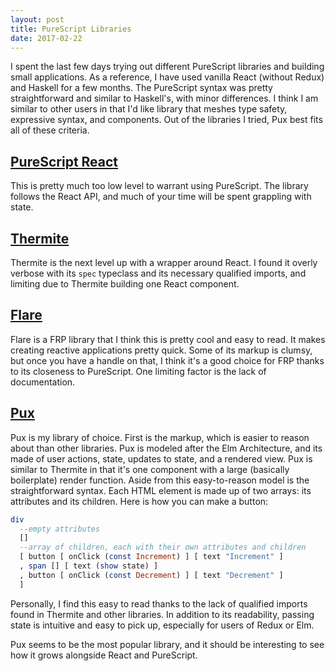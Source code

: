 ```yaml
---
layout: post
title: PureScript Libraries
date: 2017-02-22
---
```


I spent the last few days trying out different PureScript libraries and building small applications. As a reference, I have used vanilla React (without Redux) and Haskell for a few months. The PureScript syntax was pretty straightforward and similar to Haskell's, with minor differences. I think I am similar to other users in that I'd like library that meshes type safety, expressive syntax, and components. Out of the libraries I tried, Pux best fits all of these criteria.

## [PureScript React](https://github.com/alexmingoia/purescript-pux)

This is pretty much too low level to warrant using PureScript. The library follows the React API, and much of your time will be spent grappling with state.

## [Thermite](https://github.com/paf31/purescript-thermite)

Thermite is the next level up with a wrapper around React. I found it overly verbose with its `spec` typeclass and its necessary qualified imports, and limiting due to Thermite building one React component.

## [Flare](https://github.com/sharkdp/purescript-flare)

Flare is a FRP library that I think this is pretty cool and easy to read. It makes creating reactive applications pretty quick. Some of its markup is clumsy, but once you have a handle on that, I think it's a good choice for FRP thanks to its closeness to PureScript. One limiting factor is the lack of documentation.

## [Pux](https://github.com/alexmingoia/purescript-pux)

Pux is my library of choice. First is the markup, which is easier to reason about than other libraries. Pux is modeled after the Elm Architecture,
and its made of user actions, state, updates to state, and a rendered view. Pux is similar to Thermite in that it's one component with a large (basically boilerplate) render function. Aside from this easy-to-reason model is the straightforward syntax. Each HTML element is made up of two arrays: its attributes and its children. Here is how you can make a button:

```haskell
div
  --empty attributes
  []
  --array of children, each with their own attributes and children
  [ button [ onClick (const Increment) ] [ text "Increment" ]
  , span [] [ text (show state) ]
  , button [ onClick (const Decrement) ] [ text "Decrement" ]
  ]
```

Personally, I find this easy to read thanks to the lack of qualified imports found in Thermite and other libraries. In addition to its readability, passing state is intuitive and easy to pick up, especially for users of Redux or Elm.

Pux seems to be the most popular library, and it should be interesting to see how it grows alongside React and PureScript.